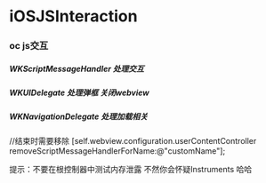 # iOSJSInteraction

### oc js交互
##### WKScriptMessageHandler 处理交互
##### WKUIDelegate 处理弹框 关闭webview
##### WKNavigationDelegate 处理加载相关


//结束时需要移除
[self.webview.configuration.userContentController removeScriptMessageHandlerForName:@"customName"];

提示：不要在根控制器中测试内存泄露 不然你会怀疑Instruments  哈哈
        
        
